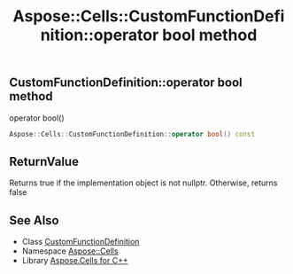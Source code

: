 ﻿---
title: Aspose::Cells::CustomFunctionDefinition::operator bool method
linktitle: operator bool
second_title: Aspose.Cells for C++ API Reference
description: 'Aspose::Cells::CustomFunctionDefinition::operator bool method. operator bool() in C++.'
type: docs
weight: 400
url: /cpp/aspose.cells/customfunctiondefinition/operator_bool/
---
## CustomFunctionDefinition::operator bool method


operator bool()

```cpp
Aspose::Cells::CustomFunctionDefinition::operator bool() const
```


## ReturnValue

Returns true if the implementation object is not nullptr. Otherwise, returns false

## See Also

* Class [CustomFunctionDefinition](../)
* Namespace [Aspose::Cells](../../)
* Library [Aspose.Cells for C++](../../../)
